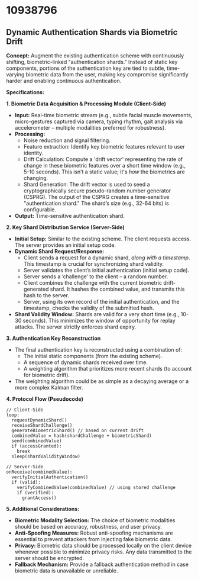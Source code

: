 # 10938796

## Dynamic Authentication Shards via Biometric Drift

**Concept:** Augment the existing authentication scheme with continuously shifting, biometric-linked "authentication shards." Instead of static key components, portions of the authentication key are tied to subtle, time-varying biometric data from the user, making key compromise significantly harder and enabling continuous authentication.

**Specifications:**

**1. Biometric Data Acquisition & Processing Module (Client-Side)**

*   **Input:** Real-time biometric stream (e.g., subtle facial muscle movements, micro-gestures captured via camera, typing rhythm, gait analysis via accelerometer – multiple modalities preferred for robustness).
*   **Processing:**
    *   Noise reduction and signal filtering.
    *   Feature extraction: Identify key biometric features relevant to user identity.
    *   Drift Calculation:  Compute a 'drift vector' representing the rate of change in these biometric features over a short time window (e.g., 5-10 seconds). This isn’t a static value; it's *how* the biometrics are changing.
    *   Shard Generation: The drift vector is used to seed a cryptographically secure pseudo-random number generator (CSPRG). The output of the CSPRG creates a time-sensitive "authentication shard."  The shard’s size (e.g., 32-64 bits) is configurable.
*   **Output:**  Time-sensitive authentication shard.

**2.  Key Shard Distribution Service (Server-Side)**

*   **Initial Setup:**  Similar to the existing scheme. The client requests access. The server provides an initial setup code.
*   **Dynamic Shard Request/Response:**
    *   Client sends a request for a dynamic shard, *along with a timestamp*. This timestamp is crucial for synchronizing shard validity.
    *   Server validates the client’s initial authentication (initial setup code).
    *   Server sends a ‘challenge’ to the client – a random number.
    *   Client combines the challenge with the current biometric drift-generated shard. It hashes the combined value, and transmits this hash to the server.
    *   Server, using its own record of the initial authentication, and the timestamp, checks the validity of the submitted hash.
*   **Shard Validity Window:** Shards are valid for a very short time (e.g., 10-30 seconds). This minimizes the window of opportunity for replay attacks.  The server strictly enforces shard expiry.

**3.  Authentication Key Reconstruction**

*   The final authentication key is reconstructed using a combination of:
    *   The initial static components (from the existing scheme).
    *   A sequence of dynamic shards received over time.
    *   A weighting algorithm that prioritizes more recent shards (to account for biometric drift).
*   The weighting algorithm could be as simple as a decaying average or a more complex Kalman filter.

**4.  Protocol Flow (Pseudocode)**

```
// Client-Side
loop:
  requestDynamicShard()
  receiveShardChallenge()
  generateBiometricShard() // based on current drift
  combinedValue = hash(shardChallenge + biometricShard)
  send(combinedValue)
  if (accessGranted):
    break
  sleep(shardValidityWindow)

// Server-Side
onReceive(combinedValue):
  verifyInitialAuthentication()
  if (valid):
    verifyCombinedValue(combinedValue) // using stored challenge
    if (verified):
      grantAccess()
```

**5.  Additional Considerations:**

*   **Biometric Modality Selection:**  The choice of biometric modalities should be based on accuracy, robustness, and user privacy.
*   **Anti-Spoofing Measures:**  Robust anti-spoofing mechanisms are essential to prevent attackers from injecting fake biometric data.
*   **Privacy:**  Biometric data should be processed locally on the client device whenever possible to minimize privacy risks.  Any data transmitted to the server should be encrypted.
*   **Fallback Mechanism:**  Provide a fallback authentication method in case biometric data is unavailable or unreliable.